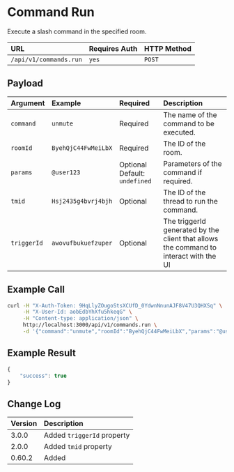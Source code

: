 # Command Run

Execute a slash command in the specified room.

| URL | Requires Auth | HTTP Method |
| :--- | :--- | :--- |
| `/api/v1/commands.run` | `yes` | `POST` |

## Payload

| Argument | Example | Required | Description |
| :--- | :--- | :--- | :--- |
| `command` | `unmute` | Required | The name of the command to be executed. |
| `roomId` | `ByehQjC44FwMeiLbX` | Required | The ID of the room. |
| `params` | `@user123` | Optional   Default: `undefined` | Parameters of the command if required. |
| `tmid` | `Hsj2435g4bvrj4bjh` | Optional | The ID of the thread to run the command. |
| `triggerId` | `awovufbukuefzuper` | Optional | The triggerId generated by the client that allows the command to interact with the UI |

## Example Call

```bash
curl -H "X-Auth-Token: 9HqLlyZOugoStsXCUfD_0YdwnNnunAJF8V47U3QHXSq" \
     -H "X-User-Id: aobEdbYhXfu5hkeqG" \
     -H "Content-type: application/json" \
     http://localhost:3000/api/v1/commands.run \
     -d '{"command":"unmute","roomId":"ByehQjC44FwMeiLbX","params":"@user123", "tmid": "Hsj2435g4bvrj4bjh", "triggerId": "awovufbukuefzuper"}'
```

## Example Result

```javascript
{
    "success": true
}
```

## Change Log

| Version | Description |
| :--- | :--- |
| 3.0.0 | Added `triggerId` property |
| 2.0.0 | Added `tmid` property |
| 0.60.2 | Added |

